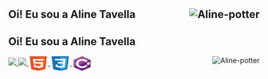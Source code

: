
## Oi! Eu sou a Aline Tavella <img align="right" alt="Aline-potter" src="https://bit.ly/3cHc2Lf">
## Oi! Eu sou a Aline Tavella 
<a href="https://github.com/AlineTavella">
  <img height="180em" src="https://github-readme-stats-eight-theta.vercel.app/api?username=AlineTavella&show_icons=true&theme=dracula&include_all_commits=true&count_private=true"/>
  <img height="180em" src="https://github-readme-stats-eight-theta.vercel.app/api/top-langs/?username=AlineTavella&layout=compact&langs_count=8&theme=dracula"/>

  <img align="center" alt="Aline-HTML" height="30" width="40" src="https://raw.githubusercontent.com/devicons/devicon/master/icons/html5/html5-original.svg">
  <img align="center" alt="Aline-CSS" height="30" width="40" src="https://raw.githubusercontent.com/devicons/devicon/master/icons/css3/css3-original.svg">
  <img align="center" alt="Aline-Csharp" height="30" width="40" src="https://raw.githubusercontent.com/devicons/devicon/master/icons/csharp/csharp-original.svg">
  <img align="right" alt="Aline-potter" src="https://bit.ly/3cHc2Lf">
</div>

  ##
